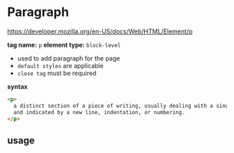 # Paragraph

https://developer.mozilla.org/en-US/docs/Web/HTML/Element/p

**tag name:** `p`
**element type:** `block-level`

- used to add paragraph for the page
- `default styles` are applicable
- `close tag` must be required

**syntax**

```html
<p>
  a distinct section of a piece of writing, usually dealing with a single theme
  and indicated by a new line, indentation, or numbering.
</p>
```

## usage
